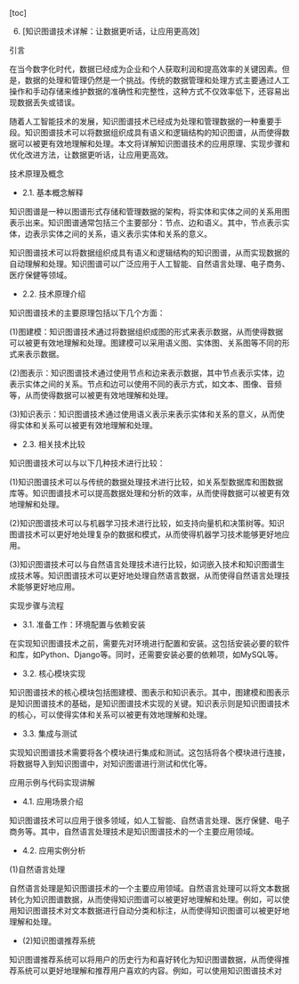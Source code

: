 
[toc]                    
                
                
6. [知识图谱技术详解：让数据更听话，让应用更高效]

引言

在当今数字化时代，数据已经成为企业和个人获取利润和提高效率的关键因素。但是，数据的处理和管理仍然是一个挑战。传统的数据管理和处理方式主要通过人工操作和手动存储来维护数据的准确性和完整性，这种方式不仅效率低下，还容易出现数据丢失或错误。

随着人工智能技术的发展，知识图谱技术已经成为处理和管理数据的一种重要手段。知识图谱技术可以将数据组织成具有语义和逻辑结构的知识图谱，从而使得数据可以被更有效地理解和处理。本文将详解知识图谱技术的应用原理、实现步骤和优化改进方法，让数据更听话，让应用更高效。

技术原理及概念

- 2.1. 基本概念解释

知识图谱是一种以图谱形式存储和管理数据的架构，将实体和实体之间的关系用图表示出来。知识图谱通常包括三个主要部分：节点、边和语义。其中，节点表示实体，边表示实体之间的关系，语义表示实体和关系的意义。

知识图谱技术可以将数据组织成具有语义和逻辑结构的知识图谱，从而实现数据的自动理解和处理。知识图谱可以广泛应用于人工智能、自然语言处理、电子商务、医疗保健等领域。

- 2.2. 技术原理介绍

知识图谱技术的主要原理包括以下几个方面：

(1)图建模：知识图谱技术通过将数据组织成图的形式来表示数据，从而使得数据可以被更有效地理解和处理。图建模可以采用语义图、实体图、关系图等不同的形式来表示数据。

(2)图表示：知识图谱技术通过使用节点和边来表示数据，其中节点表示实体，边表示实体之间的关系。节点和边可以使用不同的表示方式，如文本、图像、音频等，从而使得数据可以被更有效地理解和处理。

(3)知识表示：知识图谱技术通过使用语义表示来表示实体和关系的意义，从而使得实体和关系可以被更有效地理解和处理。

- 2.3. 相关技术比较

知识图谱技术可以与以下几种技术进行比较：

(1)知识图谱技术可以与传统的数据处理技术进行比较，如关系型数据库和图数据库等。知识图谱技术可以提高数据处理和分析的效率，从而使得数据可以被更有效地理解和处理。

(2)知识图谱技术可以与机器学习技术进行比较，如支持向量机和决策树等。知识图谱技术可以更好地处理复杂的数据和模式，从而使得机器学习技术能够更好地应用。

(3)知识图谱技术可以与自然语言处理技术进行比较，如词嵌入技术和知识图谱生成技术等。知识图谱技术可以更好地处理自然语言数据，从而使得自然语言处理技术能够更好地应用。

实现步骤与流程

- 3.1. 准备工作：环境配置与依赖安装

在实现知识图谱技术之前，需要先对环境进行配置和安装。这包括安装必要的软件和库，如Python、Django等。同时，还需要安装必要的依赖项，如MySQL等。

- 3.2. 核心模块实现

知识图谱技术的核心模块包括图建模、图表示和知识表示。其中，图建模和图表示是知识图谱技术的基础，是知识图谱技术实现的关键。知识表示则是知识图谱技术的核心，可以使得实体和关系可以被更有效地理解和处理。

- 3.3. 集成与测试

实现知识图谱技术需要将各个模块进行集成和测试。这包括将各个模块进行连接，将数据导入到知识图谱中，对知识图谱进行测试和优化等。

应用示例与代码实现讲解

- 4.1. 应用场景介绍

知识图谱技术可以应用于很多领域，如人工智能、自然语言处理、医疗保健、电子商务等。其中，自然语言处理技术是知识图谱技术的一个主要应用领域。

- 4.2. 应用实例分析

(1)自然语言处理

自然语言处理是知识图谱技术的一个主要应用领域。自然语言处理可以将文本数据转化为知识图谱数据，从而使得知识图谱可以被更好地理解和处理。例如，可以使用知识图谱技术对文本数据进行自动分类和标注，从而使得知识图谱可以被更好地理解和处理。

- (2)知识图谱推荐系统

知识图谱推荐系统可以将用户的历史行为和喜好转化为知识图谱数据，从而使得推荐系统可以更好地理解和推荐用户喜欢的内容。例如，可以使用知识图谱技术对

